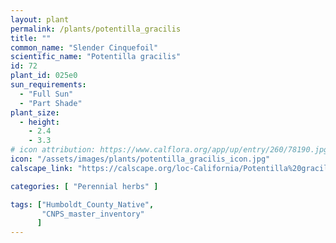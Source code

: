 ```yaml
---
layout: plant                                                              
permalink: /plants/potentilla_gracilis
title: ""
common_name: "Slender Cinquefoil"
scientific_name: "Potentilla gracilis"
id: 72
plant_id: 025e0
sun_requirements:
  - "Full Sun"
  - "Part Shade"
plant_size:
  - height: 
    - 2.4
    - 3.3
# icon attribution: https://www.calflora.org/app/up/entry/260/78190.jpg
icon: "/assets/images/plants/potentilla_gracilis_icon.jpg"
calscape_link: "https://calscape.org/loc-California/Potentilla%20gracilis(%20)"

categories: [ "Perennial herbs" ]

tags: ["Humboldt_County_Native",
       "CNPS_master_inventory"
      ]
---
```


